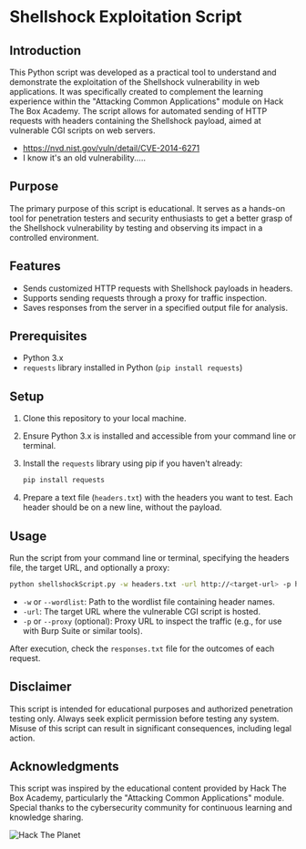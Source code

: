 # Shellshock Exploitation Script

## Introduction
This Python script was developed as a practical tool to understand and demonstrate the exploitation of the Shellshock vulnerability in web applications. It was specifically created to complement the learning experience within the "Attacking Common Applications" module on Hack The Box Academy. The script allows for automated sending of HTTP requests with headers containing the Shellshock payload, aimed at vulnerable CGI scripts on web servers.
- https://nvd.nist.gov/vuln/detail/CVE-2014-6271
- I know it's an old vulnerability.....

## Purpose
The primary purpose of this script is educational. It serves as a hands-on tool for penetration testers and security enthusiasts to get a better grasp of the Shellshock vulnerability by testing and observing its impact in a controlled environment.

## Features
- Sends customized HTTP requests with Shellshock payloads in headers.
- Supports sending requests through a proxy for traffic inspection.
- Saves responses from the server in a specified output file for analysis.

## Prerequisites
- Python 3.x
- `requests` library installed in Python (`pip install requests`)

## Setup
1. Clone this repository to your local machine.
2. Ensure Python 3.x is installed and accessible from your command line or terminal.
3. Install the `requests` library using pip if you haven't already:

   ```bash
   pip install requests
   ```

4. Prepare a text file (`headers.txt`) with the headers you want to test. Each header should be on a new line, without the payload.

## Usage
Run the script from your command line or terminal, specifying the headers file, the target URL, and optionally a proxy:

```bash
python shellshockScript.py -w headers.txt -url http://<target-url> -p http://127.0.0.1:8080
```

- `-w` or `--wordlist`: Path to the wordlist file containing header names.
- `-url`: The target URL where the vulnerable CGI script is hosted.
- `-p` or `--proxy` (optional): Proxy URL to inspect the traffic (e.g., for use with Burp Suite or similar tools).

After execution, check the `responses.txt` file for the outcomes of each request.

## Disclaimer
This script is intended for educational purposes and authorized penetration testing only. Always seek explicit permission before testing any system. Misuse of this script can result in significant consequences, including legal action.

## Acknowledgments
This script was inspired by the educational content provided by Hack The Box Academy, particularly the "Attacking Common Applications" module. Special thanks to the cybersecurity community for continuous learning and knowledge sharing.

![Hack The Planet](https://media.tenor.com/K8R7LThju04AAAAC/hack-the-planet.gif)
